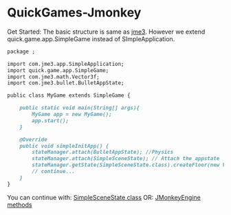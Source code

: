 # QuickGames-Jmonkey
Get Started:
The basic structure is same as [jme3](https://wiki.jmonkeyengine.org/docs/3.4/documentation.html).
However we extend quick.game.app.SimpleGame instead of SImpleApplication.
```markdown
package ;

import com.jme3.app.SimpleApplication;
import quick.game.app.SimpleGame;
import com.jme3.math.Vector3f;
import com.jme3.bullet.BulletAppState;

public class MyGame extends SimpleGame {

    public static void main(String[] args){
        MyGame app = new MyGame();
        app.start();
    }

    @Override
    public void simpleInitApp() {
        stateManager.attach(BulletAppState); //Physics
        stateManager.attach(SimpleSceneState); // Attach the appstate
        stateManager.getState(SimpleSceneState.class).createFloor(new Vector3f(-10f, 0f, -10f), new Vector3f(10f, 0f, 10f));
        // continue...
    }
}
```
You can continue with:
 [SimpleSceneState class](https://github.com/BharSat/QuickGames-Jmonkey/blob/main/src/quick/game/core/scene/SimpleSceneState.java.)
OR:
[JMonkeyEngine methods](https://github.com/jMonkeyEngine/jmonkeyengine)
